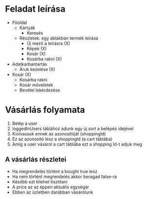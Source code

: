 # Feladat leírása
- Főoldal
    - Kártyák
        - Keresés 
    - Részletek: egy ablakban termék leírása
        - Új mező a leírásra (X)
        - Képek (X)
        - Kosár (X)
        - Kosárba rakni (X)
- Adatkarbantartás 
    - Áruk kezelése (X)
- Kosár (X)
    - Kosárba rakni
    - Kosár műveletek
    - Bevétel lekérdezése

# Vásárlás folyamata
1. Belép a user
2. loggedInUsers táblához adunk egy új sort a belépés idejével
3. Kiolvassuk ennek az azonosítóját (shoppingId)
4. Ez az azonosító lesz a shoppingId (a cart táblába)
5. Amíg a user vásárol a cart táblába ezt a shopping Id-t adjuk meg

## A vásárlás részletei
- Ha megrendelés történt a bought true lesz
- Ha nem történt megrendelés akkor beragad false-ra
- Később ezt kilehet tisztítani
- A price az az éppen aktuális egységár
- Ebben az üzletben darabban vásárolunk 